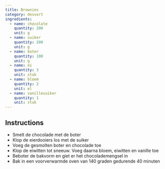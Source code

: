 ```yaml
---
title: Brownies
category: dessert
ingredients:
  - name: chocolate
    quantity: 200
    unit: g
  - name: suiker
    quantity: 200
    unit: g
  - name: boter
    quantity: 100
    unit: g
  - name: ei
    quantity: 3
    unit: stuk
  - name: bloem
    quantity: 2
    unit: el
  - name: vanillesuiker
    quantity: 1
    unit: stuk
---
```


<Recipe />

## Instructions

- Smelt de chocolade met de boter
- Klop de eierdooiers los met de suiker
- Voeg de gesmolten boter en chocolade toe
- Klop de eiwitten tot sneeuw. Voeg daarna bloem, eiwitten en vanille toe
- Beboter de bakvorm en giet er het chocolademengsel in
- Bak in een voorverwarmde oven van 140 graden gedurende 40 minuten
